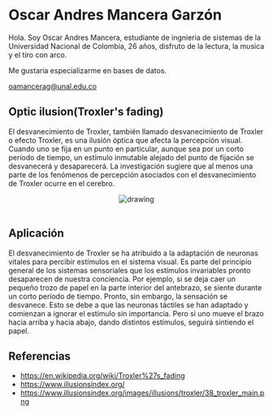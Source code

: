 # Oscar Andres Mancera Garzón

Hola.
Soy Oscar Andres Mancera, estudiante de ingnieria de sistemas de la Universidad Nacional de Colombia, 26 años, disfruto de la lectura, la musica y el tiro con arco.

Me gustaria especializarme en bases de datos.

oamancerag@unal.edu.co

## Optic ilusion(Troxler's fading)

El desvanecimiento de Troxler, también llamado desvanecimiento de Troxler o efecto Troxler, es una ilusión óptica que afecta la percepción visual. Cuando uno se fija en un punto en particular, aunque sea por un corto período de tiempo, un estímulo inmutable alejado del punto de fijación se desvanecerá y desaparecerá. La investigación sugiere que al menos una parte de los fenómenos de percepción asociados con el desvanecimiento de Troxler ocurre en el cerebro.

<div class="img" style="display: flex; justify-content: center;">
    <img src="https://www.illusionsindex.org/images/illusions/troxler/38_troxler_main.png" alt="drawing"> 
    </img>
</div><br>

## Aplicación
El desvanecimiento de Troxler se ha atribuido a la adaptación de neuronas vitales para percibir estímulos en el sistema visual. Es parte del principio general de los sistemas sensoriales que los estímulos invariables pronto desaparecen de nuestra conciencia. Por ejemplo, si se deja caer un pequeño trozo de papel en la parte interior del antebrazo, se siente durante un corto período de tiempo. Pronto, sin embargo, la sensación se desvanece. Esto se debe a que las neuronas táctiles se han adaptado y comienzan a ignorar el estímulo sin importancia. Pero si uno mueve el brazo hacia arriba y hacia abajo, dando distintos estímulos, seguirá sintiendo el papel.

## Referencias

* https://en.wikipedia.org/wiki/Troxler%27s_fading
* https://www.illusionsindex.org/
* https://www.illusionsindex.org/images/illusions/troxler/38_troxler_main.png